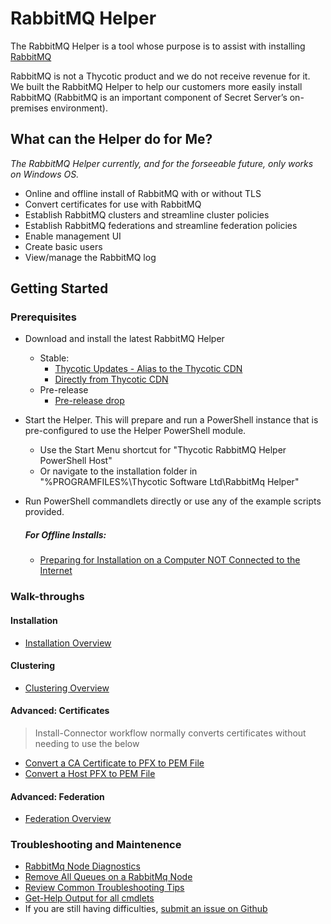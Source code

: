 [title]: # (RabbitMq Helper)
[tags]: # (rabbitmq,helper,powershell,cmdlet)
[priority]: # (1)

# RabbitMQ Helper

The RabbitMQ Helper is a tool whose purpose is to assist with installing [RabbitMQ](https://www.rabbitmq.com)

RabbitMQ is not a Thycotic product and we do not receive revenue for it. We built the RabbitMQ Helper to help our customers more easily install RabbitMQ (RabbitMQ is an important component of Secret Server’s on-premises environment).

## What can the Helper do for Me?

*The RabbitMQ Helper currently, and for the forseeable future, only works on Windows OS.*

- Online and offline install of RabbitMQ with or without TLS
- Convert certificates for use with RabbitMQ
- Establish RabbitMQ clusters and streamline cluster policies
- Establish RabbitMQ federations and streamline federation policies
- Enable management UI
- Create basic users
- View/manage the RabbitMQ log 

## Getting Started

### Prerequisites

- Download and install the latest RabbitMQ Helper
    - Stable:
        - [Thycotic Updates - Alias to the Thycotic CDN](https://updates.thycotic.net/links.ashx?RabbitMqInstaller)
        - [Directly from Thycotic CDN](https://thycocdn.azureedge.net/engineinstallerfiles-master/rabbitMqSiteConnector/grmqh.msi)
    - Pre-release
        - [Pre-release drop](https://thycodevstorage.blob.core.windows.net/engineinstallerfiles-qa/rabbitMqSiteConnector/grmqh.msi)

- Start the Helper. This will prepare and run a PowerShell instance that is pre-configured to use the Helper PowerShell module.
    - Use the Start Menu shortcut for "Thycotic RabbitMQ Helper PowerShell Host"
    - Or navigate to the installation folder in "%PROGRAMFILES%\Thycotic Software Ltd\RabbitMq Helper"
- Run PowerShell commandlets directly or use any of the example scripts provided.

 
   ##### For Offline Installs:
   - [Preparing for Installation on a Computer NOT Connected to the Internet](usecases/installation/prepare-offline.md)


### Walk-throughs


#### Installation
   - [Installation Overview](usecases/installation)

#### Clustering
   - [Clustering Overview](usecases/clustering)


#### Advanced: Certificates 
> Install-Connector workflow normally converts certificates without needing to use the below
- [Convert a CA Certificate to PFX to PEM File](usecases/certificate/convert-cacerttopem.md)
- [Convert a Host PFX to PEM File](usecases/certificate/convert-pfxtopem.md)


#### Advanced: Federation
- [Federation Overview](usecases/federation)


### Troubleshooting and Maintenence
   - [RabbitMq Node Diagnostics](usecases/management/node-diagnostics.md)
   - [Remove All Queues on a RabbitMq Node](usecases/management/remove-all-queues.md)
   - [Review Common Troubleshooting Tips](troubleshooting.md)
   - [Get-Help Output for all cmdlets](https://github.com/thycotic/rabbitmq-helper/tree/master/docs/get-help)
   - If you are still having difficulties, [submit an issue on Github](https://github.com/thycotic/rabbitmq-helper/issues)
